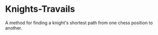 # Knights-Travails
A method for finding a knight's shortest path from one chess position to another.
